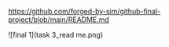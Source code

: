 https://github.com/forged-by-sim/github-final-project/blob/main/README.md



![final 1](task 3_read me.png)